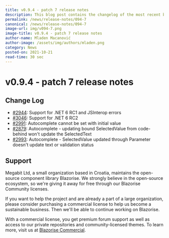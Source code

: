 ```yaml
---
title: v0.9.4 - patch 7 release notes
description: This blog post contains the changelog of the most recent bug fixes included in the Blazorise v0.9.4.7 release.
permalink: /news/release-notes/094-7
canonical: /news/release-notes/094-7
image-url: img/v094-7.png
image-title: v0.9.4 - patch 7 release notes
author-name: Mladen Macanović
author-image: /assets/img/authors/mladen.png
category: News
posted-on: 2021-10-21
read-time: 30 sec
---
```


# v0.9.4 - patch 7 release notes

## Change Log

- [#2944](https://github.com/Megabit/Blazorise/issues/2944): Support for .NET 6 RC1 and JSInterop errors
- [#3046](https://github.com/Megabit/Blazorise/issues/3046): Support for .NET 6 RC2
- [#2991](https://github.com/Megabit/Blazorise/issues/2991): Autocomplete cannot be set with initial value
- [#2879](https://github.com/Megabit/Blazorise/issues/2879): Autocomplete - updating bound SelectedValue from code-behind won't update the SelectedText
- [#2993](https://github.com/Megabit/Blazorise/issues/2993): Autocomplete - SelectedValue updated through Parameter doesn't update text or validation status

## Support

Megabit Ltd, a small organization based in Croatia, maintains the open-source component library Blazorise. We strongly believe in the open-source ecosystem, so we're giving it away for free through our Blazorise Community licenses.

If you want to help the project and are already a part of a large organization, please consider purchasing a commercial license to help us become a sustainable business. Then we'll be able to continue working on Blazorise.

With a commercial license, you get premium forum support as well as access to our private repositories and community-licensed themes. To learn more, visit us at [Blazorise Commercial](commercial).
